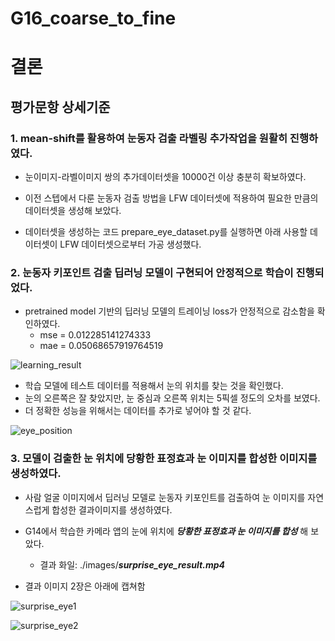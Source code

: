 # G16_coarse_to_fine

# 결론

## 평가문항	상세기준

### 1. mean-shift를 활용하여 눈동자 검출 라벨링 추가작업을 원활히 진행하였다.

- 눈이미지-라벨이미지 쌍의 추가데이터셋을 10000건 이상 충분히 확보하였다.

- 이전 스텝에서 다룬 눈동자 검출 방법을 LFW 데이터셋에 적용하여 필요한 만큼의 데이터셋을 생성해 보았다. 

- 데이터셋을 생성하는 코드 prepare_eye_dataset.py를 실행하면 아래 사용할 데이터셋이 LFW 데이터셋으로부터 가공 생성했다. 


### 2. 눈동자 키포인트 검출 딥러닝 모델이 구현되어 안정적으로 학습이 진행되었다. 

- pretrained model 기반의 딥러닝 모델의 트레이닝 loss가 안정적으로 감소함을 확인하였다.
    - mse = 0.012285141274333 
    - mae = 0.05068657919764519

![learning_result](https://user-images.githubusercontent.com/39249809/101793943-b299b000-3b49-11eb-8448-6d95e494d906.png)

- 학습 모델에 테스트 데이터를 적용해서 눈의 위치를 찾는 것을 확인했다. 
- 눈의 오른쪽은 잘 찾았지만, 눈 중심과 오른쪽 위치는 5픽셀 정도의 오차를 보였다. 
- 더 정확한 성능을 위해서는 데이터를 추가로 넣어야 할 것 같다. 

![eye_position](https://user-images.githubusercontent.com/39249809/101795079-dd383880-3b4a-11eb-9782-da716704f082.png)


### 3. 모델이 검출한 눈 위치에 당황한 표정효과 눈 이미지를 합성한 이미지를 생성하였다. 

- 사람 얼굴 이미지에서 딥러닝 모델로 눈동자 키포인트를 검출하여 눈 이미지를 자연스럽게 합성한 결과이미지를 생성하였다.

- G14에서 학습한 카메라 앱의 눈에 위치에 ***당황한 표정효과 눈 이미지를 합성*** 해 보았다. 
    - 결과 화일: ./images/***surprise_eye_result.mp4***

- 결과 이미지 2장은 아래에 캡쳐함 

![surprise_eye1](https://user-images.githubusercontent.com/39249809/101793952-b3cadd00-3b49-11eb-9cb8-fb573598f463.png)

![surprise_eye2](https://user-images.githubusercontent.com/39249809/101793953-b4637380-3b49-11eb-8886-a9459c856d9d.png)





